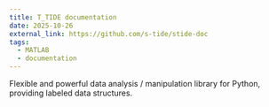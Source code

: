 ```yaml
---
title: T_TIDE documentation
date: 2025-10-26
external_link: https://github.com/s-tide/stide-doc
tags:
  - MATLAB
  - documentation
---
```


Flexible and powerful data analysis / manipulation library for Python, providing labeled data structures.

<!--more-->
